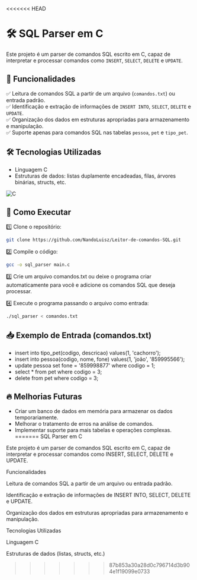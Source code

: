 <<<<<<< HEAD
# 🛠️ SQL Parser em C

Este projeto é um parser de comandos SQL escrito em C, capaz de interpretar e processar comandos como `INSERT`, `SELECT`, `DELETE` e `UPDATE`.

## 🚀 Funcionalidades
✅ Leitura de comandos SQL a partir de um arquivo (`comandos.txt`) ou entrada padrão.  
✅ Identificação e extração de informações de `INSERT INTO`, `SELECT`, `DELETE` e `UPDATE`.  
✅ Organização dos dados em estruturas apropriadas para armazenamento e manipulação.  
✅ Suporte apenas para comandos SQL nas tabelas `pessoa`, `pet` e `tipo_pet`.

## 🛠️ Tecnologias Utilizadas
- Linguagem C
- Estruturas de dados: listas duplamente encadeadas, filas, árvores binárias, structs, etc.

<img alt="C" src="https://img.shields.io/badge/C-00599C?style=for-the-badge&logo=c&logoColor=white" />

## 📌 Como Executar

1️⃣ Clone o repositório:
```sh
git clone https://github.com/NandoLuisz/Leitor-de-comandos-SQL.git
```
2️⃣ Compile o código:
```sh
gcc -o sql_parser main.c
```

3️⃣ Crie um arquivo comandos.txt ou deixe o programa criar automaticamente para você e adicione os comandos SQL que deseja processar.

4️⃣ Execute o programa passando o arquivo como entrada:
```sh
./sql_parser < comandos.txt
```
## 📥 Exemplo de Entrada (comandos.txt)
- insert into tipo_pet(codigo, descricao) values(1, 'cachorro');
- insert into pessoa(codigo, nome, fone) values(1, 'joão', '859995566');
- update pessoa set fone = '859998877' where codigo = 1;
- select * from pet where codigo = 3;
- delete from pet where codigo = 3;


## 🔥 Melhorias Futuras
- Criar um banco de dados em memória para armazenar os dados temporariamente.<br>
- Melhorar o tratamento de erros na análise de comandos.<br>
- Implementar suporte para mais tabelas e operações complexas.<br>
=======
SQL Parser em C

Este projeto é um parser de comandos SQL escrito em C, capaz de interpretar e processar comandos como INSERT, SELECT, DELETE e UPDATE.

Funcionalidades

Leitura de comandos SQL a partir de um arquivo ou entrada padrão.

Identificação e extração de informações de INSERT INTO, SELECT, DELETE e UPDATE.

Organização dos dados em estruturas apropriadas para armazenamento e manipulação.

Tecnologias Utilizadas

Linguagem C

Estruturas de dados (listas, structs, etc.)
>>>>>>> 87b853a30a28d0c796714d3b904e1f19099e0733

